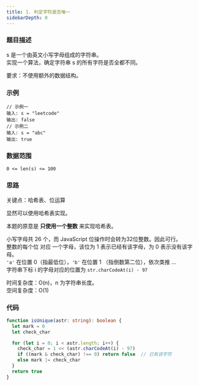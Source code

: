 ```yaml
---
title: 1. 判定字符是否唯一
sidebarDepth: 0
---
```


### 题目描述

s 是一个由英文小写字母组成的字符串。  
实现一个算法，确定字符串 s 的所有字符是否全都不同。

要求：不使用额外的数据结构。


### 示例

```
// 示例一
输入: s = "leetcode"
输出: false
// 示例二
输入: s = "abc"
输出: true
```


### 数据范围

`0 <= len(s) <= 100`


### 思路

关键点：哈希表、位运算

显然可以使用哈希表实现。

本题的原意是 **只使用一个整数** 来实现哈希表。

小写字母共 26 个，而 JavaScript 位操作时会转为32位整数。因此可行。  
整数的每个位 对应 一个字母，该位为 1 表示已经有该字母，为 0 表示没有该字母。  
`'a'` 在位置 0（指最低位），`'b'` 在位置 1 （指倒数第二位），依次类推 ...  
字符串下标 i 的字母对应的位置为 `str.charCodeAt(i) - 97`

时间复杂度：O(n)，n 为字符串长度。  
空间复杂度：O(1)


### 代码

```ts
function isUnique(astr: string): boolean {
  let mark = 0
  let check_char

  for (let i = 0; i < astr.length; i++) {
    check_char = 1 << (astr.charCodeAt(i) - 97)
    if ((mark & check_char) !== 0) return false  // 已有该字符
    else mark |= check_char
  }
  return true
}
```

